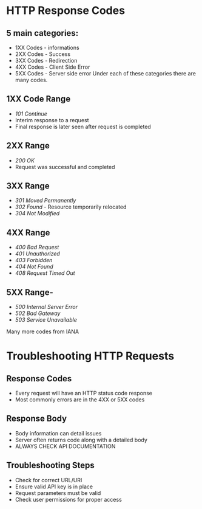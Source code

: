 # HTTP Response Codes
## 5 main categories:
- 1XX Codes - informations
- 2XX Codes - Success
- 3XX Codes - Redirection
- 4XX Codes - Client Side Error
- 5XX Codes - Server side error
Under each of these categories there are many codes.

## 1XX Code Range
- *101 Continue*
- Interim response to a request
- Final response is later seen after request is completed

## 2XX Range
- *200 OK*
- Request was successful and completed

## 3XX Range
- *301 Moved Permanently*
- *302 Found* - Resource temporarily relocated 
- *304 Not Modified* 

## 4XX Range
- *400 Bad Request*
- *401 Unauthorized*
- *403 Forbidden*
- *404 Not Found*
- *408 Request Timed Out*

## 5XX Range-
- *500 Internal Server Error*
- *502 Bad Gateway*
- *503 Service Unavailable*

Many more codes from IANA

# Troubleshooting HTTP Requests
## Response Codes
- Every request will have an HTTP status code response
- Most commonly errors are in the 4XX or 5XX codes

## Response Body
- Body information can detail issues
- Server often returns code along with a detailed body
- ALWAYS CHECK API DOCUMENTATION

## Troubleshooting Steps
- Check for correct URL/URI
- Ensure valid API key is in place
- Request parameters must be valid
- Check user permissions for proper access
